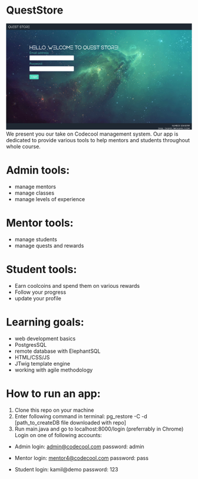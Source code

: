 # QuestStore
![Screenshot](login.png)
We present you our take on Codecool management system. Our app is dedicated to provide various tools to help mentors and students throughout whole course.
# Admin tools:
- manage mentors
- manage classes
- manage levels of experience
# Mentor tools:
- manage students
- manage quests and rewards
# Student tools:
- Earn coolcoins and spend them on various rewards
- Follow your progress
- update your profile

# Learning goals:
- web development basics
- PostgresSQL
- remote database with ElephantSQL
- HTML/CSS/JS
- JTwig template engine
- working with agile methodology



# How to run an app:
1. Clone this repo on your machine
2. Enter following command in terminal: pg_restore -C -d [path_to_createDB file downloaded with repo]
3. Run main.java and go to localhost:8000/login (preferrably in Chrome)
Login on one of following accounts:
- Admin
  login: admin@codecool.com
  password: admin
  
- Mentor
  login: mentor4@codecool.com
  password: pass
  
- Student
  login: kamil@demo
  password: 123
